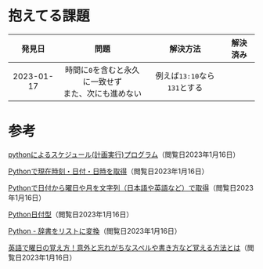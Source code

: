 # 抱えてる課題
|発見日|問題|解決方法|解決済み|
|:---:|:---:|:---:|:---:|
|2023-01-17|時間に`0`を含むと永久に一致せず<br>また、次にも進めない|例えば`13:10`なら`131`とする||

# 参考
[pythonによるスケジュール(計画実行)プログラム](https://qiita.com/hiratarich/items/3e932b84b599762ed913)（閲覧日2023年1月16日）

[Pythonで現在時刻・日付・日時を取得](https://note.nkmk.me/python-datetime-now-today/)（閲覧日2023年1月16日）

[Pythonで日付から曜日や月を文字列（日本語や英語など）で取得](https://note.nkmk.me/python-datetime-day-locale-function/)（閲覧日2023年1月16日）

[Python日付型](https://qiita.com/motoki1990/items/8275dbe02d5fd5fa6d2d)（閲覧日2023年1月16日）

[Python - 辞書をリストに変換](https://codechacha.com/ja/python-convert-dict-to-list/)（閲覧日2023年1月16日）

[英語で曜日の覚え方！意外と忘れがちなスペルや書き方など覚える方法とは](https://foreignlang.ecc.co.jp/know/k00020d/)（閲覧日2023年1月16日）
